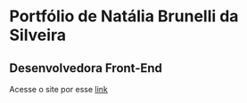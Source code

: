# Portfólio de Natália Brunelli da Silveira

## Desenvolvedora Front-End

Acesse o site por esse [link](https://nataliabrunelli.github.io/portfolio/)
